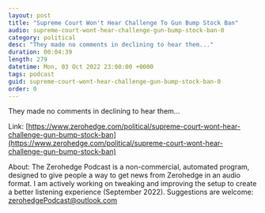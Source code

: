 ```yaml
---
layout: post
title: "Supreme Court Won't Hear Challenge To Gun Bump Stock Ban"
audio: supreme-court-wont-hear-challenge-gun-bump-stock-ban-0
category: political
desc: "They made no comments in declining to hear them..."
duration: 00:04:39
length: 279
datetime: Mon, 03 Oct 2022 23:00:00 +0000
tags: podcast
guid: supreme-court-wont-hear-challenge-gun-bump-stock-ban-0
order: 0
---
```

They made no comments in declining to hear them...

Link: [https://www.zerohedge.com/political/supreme-court-wont-hear-challenge-gun-bump-stock-ban](https://www.zerohedge.com/political/supreme-court-wont-hear-challenge-gun-bump-stock-ban)

About: The Zerohedge Podcast is a non-commercial, automated program, designed to give people a way to get news from Zerohedge in an audio format.  I am actively working on tweaking and improving the setup to create a better listening experience (September 2022).  Suggestions are welcome: [zerohedgePodcast@outlook.com](mailto:zerohedgePodcast@outlook.com)